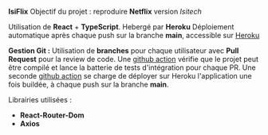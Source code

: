 **IsiFlix**
Objectif du projet : reproduire **Netflix** version *Isitech*

Utilisation de **React** + **TypeScript**. Hebergé par **Heroku**
Déploiement automatique après chaque push sur la branche **main**, accessible sur [Heroku](https://isiflix.herokuapp.com/)

**Gestion Git :**
Utilisation de **branches** pour chaque utilisateur avec **Pull Request** pour la review de code. Une [github action](../main/.github/workflows/testing.yml) vérifie que le projet peut être compilé et lance la batterie de tests d'intégration pour chaque PR. Une seconde [github action](../main/.github/workflows/main.yml) se charge de déployer sur Heroku l'application une fois buildée, à chaque push sur la branche **main**.

Librairies utilisées :
- **React-Router-Dom**
- **Axios**